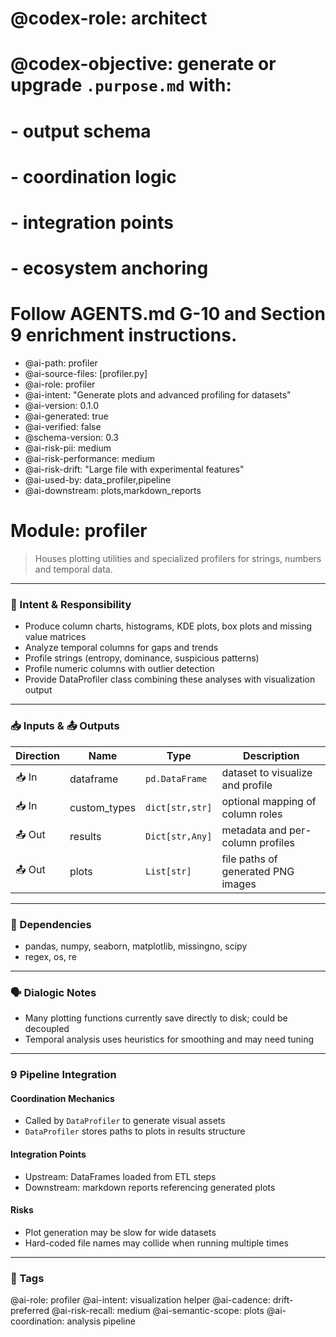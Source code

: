 # @codex-role: architect
# @codex-objective: generate or upgrade `.purpose.md` with:
# - output schema
# - coordination logic
# - integration points
# - ecosystem anchoring
# Follow AGENTS.md G-10 and Section 9 enrichment instructions.
- @ai-path: profiler
- @ai-source-files: [profiler.py]
- @ai-role: profiler
- @ai-intent: "Generate plots and advanced profiling for datasets"
- @ai-version: 0.1.0
- @ai-generated: true
- @ai-verified: false
- @schema-version: 0.3
- @ai-risk-pii: medium
- @ai-risk-performance: medium
- @ai-risk-drift: "Large file with experimental features"
- @ai-used-by: data_profiler,pipeline
- @ai-downstream: plots,markdown_reports

# Module: profiler
> Houses plotting utilities and specialized profilers for strings, numbers and temporal data.

---

### 🎯 Intent & Responsibility
- Produce column charts, histograms, KDE plots, box plots and missing value matrices
- Analyze temporal columns for gaps and trends
- Profile strings (entropy, dominance, suspicious patterns)
- Profile numeric columns with outlier detection
- Provide DataProfiler class combining these analyses with visualization output

---

### 📥 Inputs & 📤 Outputs
| Direction | Name | Type | Description |
|-----------|------|------|-------------|
| 📥 In | dataframe | `pd.DataFrame` | dataset to visualize and profile |
| 📥 In | custom_types | `dict[str,str]` | optional mapping of column roles |
| 📤 Out | results | `Dict[str,Any]` | metadata and per-column profiles |
| 📤 Out | plots | `List[str]` | file paths of generated PNG images |

---

### 🔗 Dependencies
- pandas, numpy, seaborn, matplotlib, missingno, scipy
- regex, os, re

---

### 🗣 Dialogic Notes
- Many plotting functions currently save directly to disk; could be decoupled
- Temporal analysis uses heuristics for smoothing and may need tuning

---

### 9 Pipeline Integration
#### Coordination Mechanics
- Called by `DataProfiler` to generate visual assets
- `DataProfiler` stores paths to plots in results structure

#### Integration Points
- Upstream: DataFrames loaded from ETL steps
- Downstream: markdown reports referencing generated plots

#### Risks
- Plot generation may be slow for wide datasets
- Hard-coded file names may collide when running multiple times

---

### 🧠 Tags
@ai-role: profiler
@ai-intent: visualization helper
@ai-cadence: drift-preferred
@ai-risk-recall: medium
@ai-semantic-scope: plots
@ai-coordination: analysis pipeline
